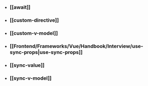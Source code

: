 - ### [[await]]
- ### [[custom-directive]]
- ### [[custom-v-model]]
- ### [[Frontend/Frameworks/Vue/Handbook/Interview/use-sync-props|use-sync-props]]
- ### [[sync-value]]
- ### [[sync-v-model]]
